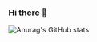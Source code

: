 ### Hi there 👋

![Anurag's GitHub stats](https://github-readme-stats.vercel.app/api?username=maa-na&count_private=true&show_icons=true&theme=radical)

<!--
**maa-na/maa-na** is a ✨ _special_ ✨ repository because its `README.md` (this file) appears on your GitHub profile.

Here are some ideas to get you started:

- 🔭 I’m currently working on ...
- 🌱 I’m currently learning ...
- 👯 I’m looking to collaborate on ...
- 🤔 I’m looking for help with ...
- 💬 Ask me about ...
- 📫 How to reach me: ...
- 😄 Pronouns: ...
- ⚡ Fun fact: ...
-->
